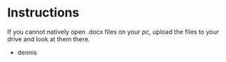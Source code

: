 
# Instructions

If you cannot natively open .docx files on your pc, upload the files to your
drive and look at them there.

  - dennis
